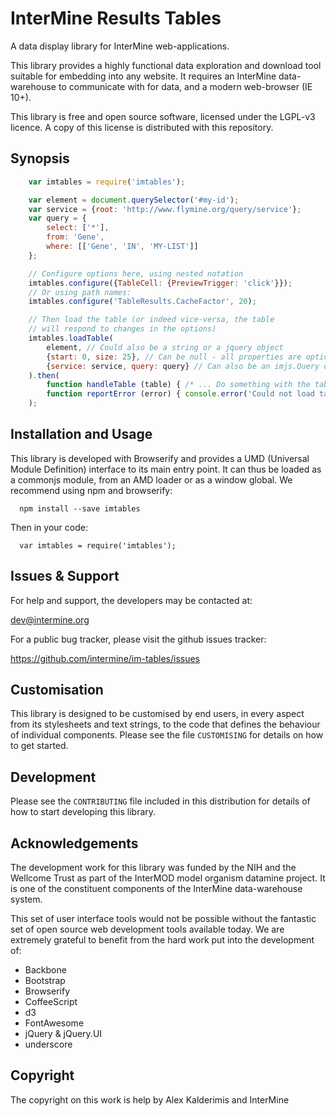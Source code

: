 InterMine Results Tables
=========================

A data display library for InterMine web-applications.

This library provides a highly functional data exploration and
download tool suitable for embedding into any website. It requires
an InterMine data-warehouse to communicate with for data, and a
modern web-browser (IE 10+).

This library is free and open source software, licensed under the
LGPL-v3 licence. A copy of this license is distributed with this repository.

Synopsis
-----------------

```js
    var imtables = require('imtables');

    var element = document.querySelector('#my-id');
    var service = {root: 'http://www.flymine.org/query/service'};
    var query = {
        select: ['*'],
        from: 'Gene',
        where: [['Gene', 'IN', 'MY-LIST']]
    };

    // Configure options here, using nested notation
    imtables.configure({TableCell: {PreviewTrigger: 'click'}});
    // Or using path names:
    imtables.configure('TableResults.CacheFactor', 20);

    // Then load the table (or indeed vice-versa, the table
    // will respond to changes in the options)
    imtables.loadTable(
        element, // Could also be a string or a jquery object
        {start: 0, size: 25}, // Can be null - all properties are optional.
        {service: service, query: query} // Can also be an imjs.Query object
    ).then(
        function handleTable (table) { /* ... Do something with the table. */ },
        function reportError (error) { console.error('Could not load table', error); }
    );
```

Installation and Usage
-----------------------

This library is developed with Browserify and provides a UMD (Universal
Module Definition) interface to its main entry point. It can thus be loaded
as a commonjs module, from an AMD loader or as a window global. We recommend
using npm and browserify:

```
  npm install --save imtables
```

Then in your code:

```
  var imtables = require('imtables');
```

Issues & Support
-----------------

For help and support, the developers may be contacted at:

  dev@intermine.org

For a public bug tracker, please visit the github issues tracker:

  https://github.com/intermine/im-tables/issues

Customisation
--------------

This library is designed to be customised by end users, in every aspect
from its stylesheets and text strings, to the code that defines the 
behaviour of individual components. Please see the file `CUSTOMISING` for
details on how to get started.

Development
-------------

Please see the `CONTRIBUTING` file included in this distribution
for details of how to start developing this library.

Acknowledgements
-----------------

The development work for this library was funded by the NIH and the 
Wellcome Trust as part of the InterMOD model organism datamine project.
It is one of the constituent components of the InterMine data-warehouse
system.

This set of user interface tools would not be possible without the
fantastic set of open source web development tools available today.
We are extremely grateful to benefit from the hard work put into the
development of:

 * Backbone
 * Bootstrap
 * Browserify
 * CoffeeScript
 * d3
 * FontAwesome
 * jQuery & jQuery.UI
 * underscore

Copyright
----------

The copyright on this work is help by Alex Kalderimis and InterMine

